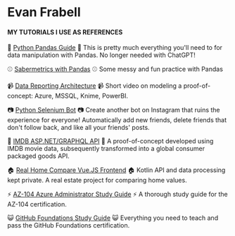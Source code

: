 # Evan Frabell

#### MY TUTORIALS I USE AS REFERENCES

:panda_face: <a href="https://github.com/EvanFrabell/my-pandas-guide" target="_blank">Python Pandas Guide</a> :panda_face: This is pretty much everything you'll need to for data manipulation with Pandas. No longer needed with ChatGPT!

:baseball: <a href="https://github.com/EvanFrabell/pandas-sabermetrics" target="_blank">Sabermetrics with Pandas</a> :baseball: Some messy and fun practice with Pandas

:video_camera: <a href="https://youtu.be/N-VIi36BgCM" target="_blank">Data Reporting Architecture</a> :video_camera: Short video on modeling a proof-of-concept: Azure, MSSQL, Knime, PowerBI.

:camera: <a href="https://github.com/EvanFrabell/for-the-gram" target="_blank">Python Selenium Bot</a> :camera: Create another bot on Instagram that ruins the experience for everyone! Automatically add new friends, delete friends that don't follow back, and like all your friends' posts.

:movie_camera: <a href="https://github.com/EvanFrabell/MovieConcept" target="_blank">IMDB ASP.NET/GRAPHQL API</a> :movie_camera: A proof-of-concept developed using IMDB movie data, subsequently transformed into a global consumer packaged goods API.

:house: <a href="https://github.com/EvanFrabell/rhc-vue-front" target="_blank">Real Home Compare Vue.JS Frontend</a> :house: Kotlin API and data processing kept private. A real estate project for comparing home values.

:zap: <a href="https://docs.google.com/document/d/1x5oII_HLY8UT82mNBl4N4j4N0Cdd0okiWVm9afXUr5w/edit?usp=sharing" target="_blank">AZ-104 Azure Administrator Study Guide</a> :zap: A thorough study guide for the AZ-104 certification.

:smiley_cat: <a href="https://github.com/EvanFrabell/github-foundations" target="_blank">GitHub Foundations Study Guide</a> :smiley_cat: Everything you need to teach and pass the GitHub Foundations certification.
